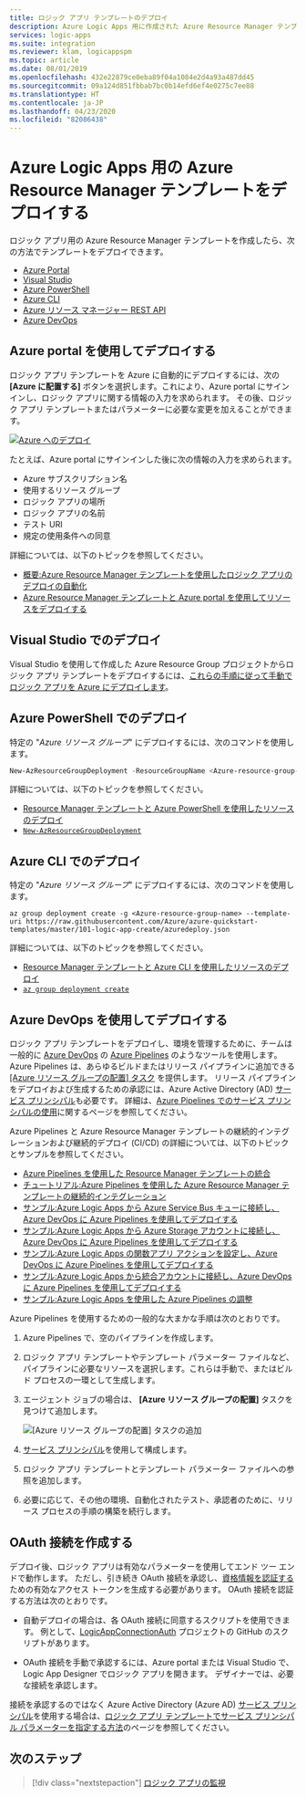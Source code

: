 ```yaml
---
title: ロジック アプリ テンプレートのデプロイ
description: Azure Logic Apps 用に作成された Azure Resource Manager テンプレートをデプロイする方法について説明します
services: logic-apps
ms.suite: integration
ms.reviewer: klam, logicappspm
ms.topic: article
ms.date: 08/01/2019
ms.openlocfilehash: 432e22879ce0eba89f04a1084e2d4a93a487dd45
ms.sourcegitcommit: 09a124d851fbbab7bc0b14efd6ef4e0275c7ee88
ms.translationtype: HT
ms.contentlocale: ja-JP
ms.lasthandoff: 04/23/2020
ms.locfileid: "82086438"
---
```

# <a name="deploy-azure-resource-manager-templates-for-azure-logic-apps"></a>Azure Logic Apps 用の Azure Resource Manager テンプレートをデプロイする

ロジック アプリ用の Azure Resource Manager テンプレートを作成したら、次の方法でテンプレートをデプロイできます。

* [Azure Portal](#portal)
* [Visual Studio](#visual-studio)
* [Azure PowerShell](#powershell)
* [Azure CLI](#cli)
* [Azure リソース マネージャー REST API](../azure-resource-manager/templates/deploy-rest.md)
* [Azure DevOps](#azure-pipelines)

<a name="portal"></a>

## <a name="deploy-through-azure-portal"></a>Azure portal を使用してデプロイする

ロジック アプリ テンプレートを Azure に自動的にデプロイするには、次の **[Azure に配置する]** ボタンを選択します。これにより、Azure portal にサインインし、ロジック アプリに関する情報の入力を求められます。 その後、ロジック アプリ テンプレートまたはパラメーターに必要な変更を加えることができます。

[![Azure へのデプロイ](./media/logic-apps-deploy-azure-resource-manager-templates/deploybutton.png)](https://portal.azure.com/#create/Microsoft.Template/uri/https%3A%2F%2Fraw.githubusercontent.com%2FAzure%2Fazure-quickstart-templates%2Fmaster%2F101-logic-app-create%2Fazuredeploy.json)

たとえば、Azure portal にサインインした後に次の情報の入力を求められます。

* Azure サブスクリプション名
* 使用するリソース グループ
* ロジック アプリの場所
* ロジック アプリの名前
* テスト URI
* 規定の使用条件への同意

詳細については、以下のトピックを参照してください。

* [概要:Azure Resource Manager テンプレートを使用したロジック アプリのデプロイの自動化](logic-apps-azure-resource-manager-templates-overview.md)
* [Azure Resource Manager テンプレートと Azure portal を使用してリソースをデプロイする](../azure-resource-manager/templates/deploy-portal.md)

<a name="visual-studio"></a>

## <a name="deploy-with-visual-studio"></a>Visual Studio でのデプロイ

Visual Studio を使用して作成した Azure Resource Group プロジェクトからロジック アプリ テンプレートをデプロイするには、[これらの手順に従って手動でロジック アプリを Azure にデプロイします](../logic-apps/quickstart-create-logic-apps-with-visual-studio.md#deploy-logic-app-to-azure)。

<a name="powershell"></a>

## <a name="deploy-with-azure-powershell"></a>Azure PowerShell でのデプロイ

特定の "*Azure リソース グループ*" にデプロイするには、次のコマンドを使用します。

```powershell
New-AzResourceGroupDeployment -ResourceGroupName <Azure-resource-group-name> -TemplateUri https://raw.githubusercontent.com/Azure/azure-quickstart-templates/master/101-logic-app-create/azuredeploy.json
```

詳細については、以下のトピックを参照してください。

* [Resource Manager テンプレートと Azure PowerShell を使用したリソースのデプロイ](https://docs.microsoft.com/azure/azure-resource-manager/resource-group-template-deploy)
* [`New-AzResourceGroupDeployment`](https://docs.microsoft.com/powershell/module/azurerm.resources/new-azurermresourcegroupdeployment)

<a name="cli"></a>

## <a name="deploy-with-azure-cli"></a>Azure CLI でのデプロイ

特定の "*Azure リソース グループ*" にデプロイするには、次のコマンドを使用します。

```azurecli
az group deployment create -g <Azure-resource-group-name> --template-uri https://raw.githubusercontent.com/Azure/azure-quickstart-templates/master/101-logic-app-create/azuredeploy.json
```

詳細については、以下のトピックを参照してください。

* [Resource Manager テンプレートと Azure CLI を使用したリソースのデプロイ](../azure-resource-manager/templates/deploy-cli.md)
* [`az group deployment create`](https://docs.microsoft.com/cli/azure/group/deployment?view=azure-cli-latest#az-group-deployment-create)

<a name="azure-pipelines"></a>

## <a name="deploy-with-azure-devops"></a>Azure DevOps を使用してデプロイする

ロジック アプリ テンプレートをデプロイし、環境を管理するために、チームは一般的に [Azure DevOps](https://docs.microsoft.com/azure/devops/user-guide/what-is-azure-devops-services) の [Azure Pipelines](https://docs.microsoft.com/azure/devops/pipelines/get-started/what-is-azure-pipelines) のようなツールを使用します。 Azure Pipelines は、あらゆるビルドまたはリリース パイプラインに追加できる [[Azure リソース グループの配置] タスク](https://github.com/Microsoft/azure-pipelines-tasks/tree/master/Tasks/AzureResourceGroupDeploymentV2) を提供します。 リリース パイプラインをデプロイおよび生成するための承認には、Azure Active Directory (AD) [サービス プリンシパル](../active-directory/develop/app-objects-and-service-principals.md)も必要です。 詳細は、[Azure Pipelines でのサービス プリンシパルの使用](https://docs.microsoft.com/azure/devops/pipelines/library/connect-to-azure)に関するページを参照してください。

Azure Pipelines と Azure Resource Manager テンプレートの継続的インテグレーションおよび継続的デプロイ (CI/CD) の詳細については、以下のトピックとサンプルを参照してください。

* [Azure Pipelines を使用した Resource Manager テンプレートの統合](../azure-resource-manager/templates/add-template-to-azure-pipelines.md)
* [チュートリアル:Azure Pipelines を使用した Azure Resource Manager テンプレートの継続的インテグレーション](../azure-resource-manager/templates/deployment-tutorial-pipeline.md)
* [サンプル:Azure Logic Apps から Azure Service Bus キューに接続し、Azure DevOps に Azure Pipelines を使用してデプロイする](https://docs.microsoft.com/samples/azure-samples/azure-logic-apps-deployment-samples/connect-to-azure-service-bus-queues-from-azure-logic-apps-and-deploy-with-azure-devops-pipelines/)
* [サンプル:Azure Logic Apps から Azure Storage アカウントに接続し、Azure DevOps に Azure Pipelines を使用してデプロイする](https://docs.microsoft.com/samples/azure-samples/azure-logic-apps-deployment-samples/connect-to-azure-storage-accounts-from-azure-logic-apps-and-deploy-with-azure-devops-pipelines/)
* [サンプル:Azure Logic Apps の関数アプリ アクションを設定し、Azure DevOps に Azure Pipelines を使用してデプロイする](https://docs.microsoft.com/samples/azure-samples/azure-logic-apps-deployment-samples/set-up-an-azure-function-app-action-for-azure-logic-apps-and-deploy-with-azure-devops-pipelines/)
* [サンプル:Azure Logic Apps から統合アカウントに接続し、Azure DevOps に Azure Pipelines を使用してデプロイする](https://docs.microsoft.com/samples/azure-samples/azure-logic-apps-deployment-samples/connect-to-an-integration-account-from-azure-logic-apps-and-deploy-by-using-azure-devops-pipelines/)
* [サンプル:Azure Logic Apps を使用した Azure Pipelines の調整](https://docs.microsoft.com/samples/azure-samples/azure-logic-apps-pipeline-orchestration/azure-devops-orchestration-with-logic-apps/)

Azure Pipelines を使用するための一般的な大まかな手順は次のとおりです。

1. Azure Pipelines で、空のパイプラインを作成します。

1. ロジック アプリ テンプレートやテンプレート パラメーター ファイルなど、パイプラインに必要なリソースを選択します。これらは手動で、またはビルド プロセスの一環として生成します。

1. エージェント ジョブの場合は、 **[Azure リソース グループの配置]** タスクを見つけて追加します。

   ![[Azure リソース グループの配置] タスクの追加](./media/logic-apps-deploy-azure-resource-manager-templates/add-azure-resource-group-deployment-task.png)

1. [サービス プリンシパル](https://docs.microsoft.com/azure/devops/pipelines/library/connect-to-azure)を使用して構成します。

1. ロジック アプリ テンプレートとテンプレート パラメーター ファイルへの参照を追加します。

1. 必要に応じて、その他の環境、自動化されたテスト、承認者のために、リリース プロセスの手順の構築を続行します。

<a name="authorize-oauth-connections"></a>

## <a name="authorize-oauth-connections"></a>OAuth 接続を作成する

デプロイ後、ロジック アプリは有効なパラメーターを使用してエンド ツー エンドで動作します。 ただし、引き続き OAuth 接続を承認し、[資格情報を認証する](../active-directory/develop/authentication-scenarios.md)ための有効なアクセス トークンを生成する必要があります。 OAuth 接続を認証する方法は次のとおりです。

* 自動デプロイの場合は、各 OAuth 接続に同意するスクリプトを使用できます。 例として、[LogicAppConnectionAuth](https://github.com/logicappsio/LogicAppConnectionAuth) プロジェクトの GitHub のスクリプトがあります。

* OAuth 接続を手動で承認するには、Azure portal または Visual Studio で、Logic App Designer でロジック アプリを開きます。 デザイナーでは、必要な接続を承認します。

接続を承認するのではなく Azure Active Directory (Azure AD) [サービス プリンシパル](../active-directory/develop/app-objects-and-service-principals.md)を使用する場合は、[ロジック アプリ テンプレートでサービス プリンシパル パラメーターを指定する方法](../logic-apps/logic-apps-azure-resource-manager-templates-overview.md#authenticate-connections)のページを参照してください。

## <a name="next-steps"></a>次のステップ

> [!div class="nextstepaction"]
> [ロジック アプリの監視](../logic-apps/monitor-logic-apps.md)
